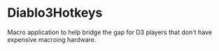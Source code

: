 # Diablo3Hotkeys
Macro application to help bridge the gap for D3 players that don't have expensive macroing hardware.
